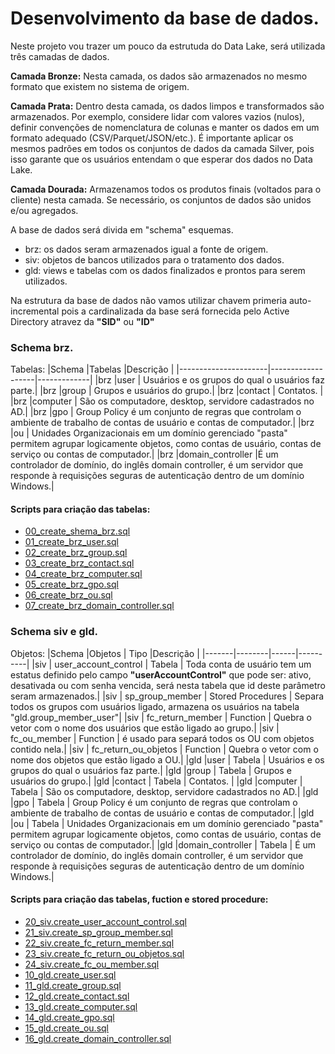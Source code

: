 # Desenvolvimento da base de dados.

Neste projeto vou trazer um pouco da estrutuda do Data Lake, será utilizada três camadas de dados.

<b>Camada Bronze:</b>  Nesta camada, os dados são armazenados no mesmo formato que existem no sistema de origem.

<b>Camada Prata:</b> Dentro desta camada, os dados limpos e transformados são armazenados. Por exemplo, considere lidar com valores vazios (nulos), definir convenções de nomenclatura de colunas e manter os dados em um formato adequado (CSV/Parquet/JSON/etc.). É importante aplicar os mesmos padrões em todos os conjuntos de dados da camada Silver, pois isso garante que os usuários entendam o que esperar dos dados no Data Lake.

<b>Camada Dourada:</b> Armazenamos todos os produtos finais (voltados para o cliente) nesta camada. Se necessário, os conjuntos de dados são unidos e/ou agregados.

A base de dados será divida em "schema" esquemas.

+ brz: os dados seram armazenados igual a fonte de origem.
+ siv: objetos de bancos utilizados para o tratamento dos dados.
+ gld: views e tabelas com os dados finalizados e prontos para serem utilizados.

Na estrutura da base de dados não vamos utilizar chavem primeria auto-incremental pois a cardinalizada da base será fornecida pelo Active Directory atravez da <b>"SID"</b> ou <b>"ID"</b>  

###  Schema brz.

Tabelas:
|Schema |Tabelas |Descrição |
|----------------------|-------------------|-------------|
|brz |user | Usuários e os grupos do qual o usuários faz parte.|
|brz |group | Grupos e usuários do grupo.|
|brz |contact | Contatos. |
|brz |computer | São os computadore, desktop, servidore cadastrados no AD.|
|brz |gpo | Group Policy é um conjunto de regras que controlam o ambiente de trabalho de contas de usuário e contas de    computador.|
|brz |ou | Unidades Organizacionais em um domínio gerenciado "pasta" permitem agrupar logicamente objetos, como contas de usuário, contas de serviço ou contas de computador.|
|brz |domain_controller |É um controlador de domínio, do inglês domain controller, é um servidor que responde à requisições seguras de autenticação dentro de um domínio Windows.|

#### Scripts para criação das tabelas:

- [00_create_shema_brz.sql](https://github.com/maxabelardo/DBActiveDirectory/blob/main/Base_de_dados/00_create_shema_brz.sql)
- [01_create_brz_user.sql](https://github.com/maxabelardo/DBActiveDirectory/blob/main/Base_de_dados/01_create_brz_user.sql)
- [02_create_brz_group.sql](https://github.com/maxabelardo/DBActiveDirectory/blob/main/Base_de_dados/02_create_brz_group.sql)
- [03_create_brz_contact.sql](https://github.com/maxabelardo/DBActiveDirectory/blob/main/Base_de_dados/03_create_brz_contact.sql)
- [04_create_brz_computer.sql](https://github.com/maxabelardo/DBActiveDirectory/blob/main/Base_de_dados/04_create_brz_computer.sql)
- [05_create_brz_gpo.sql](https://github.com/maxabelardo/DBActiveDirectory/blob/main/Base_de_dados/05_create_brz_gpo.sql)
- [06_create_brz_ou.sql](https://github.com/maxabelardo/DBActiveDirectory/blob/main/Base_de_dados/06_create_brz_ou.sql)
- [07_create_brz_domain_controller.sql](https://github.com/maxabelardo/DBActiveDirectory/tree/main/Base_de_dados)


###  Schema siv e gld.

Objetos:
|Schema |Objetos | Tipo |Descrição |
|-------|--------|------|----------|
|siv | user_account_control | Tabela | Toda conta de usuário tem um estatus definido pelo campo <b>"userAccountControl"</b> que pode ser: ativo, desativada ou com senha vencida, será nesta tabela que id deste parâmetro seram armazenados.|
|siv | sp_group_member  | Stored Procedures | Separa todos os grupos com usuários ligado, armazena os usuários na tabela "gld.group_member_user"|
|siv | fc_return_member | Function | Quebra o vetor com o nome dos usuários que estão ligado ao grupo.|
|siv | fc_ou_member  | Function | é usado para separá todos os OU com objetos contido nela.|
|siv | fc_return_ou_objetos | Function | Quebra o vetor com o nome dos objetos que estão ligado a OU.| 
|gld |user | Tabela |  Usuários e os grupos do qual o usuários faz parte.|
|gld |group | Tabela |  Grupos e usuários do grupo.|
|gld |contact | Tabela |  Contatos. |
|gld |computer | Tabela |  São os computadore, desktop, servidore cadastrados no AD.|
|gld |gpo | Tabela |  Group Policy é um conjunto de regras que controlam o ambiente de trabalho de contas de usuário e contas de    computador.|
|gld |ou | Tabela |  Unidades Organizacionais em um domínio gerenciado "pasta" permitem agrupar logicamente objetos, como contas de usuário, contas de serviço ou contas de computador.|
|gld |domain_controller | Tabela | É um controlador de domínio, do inglês domain controller, é um servidor que responde à requisições seguras de autenticação dentro de um domínio Windows.|


#### Scripts para criação das tabelas, fuction e stored procedure:

- [20_siv.create_user_account_control.sql]()
- [21_siv.create_sp_group_member.sql]()
- [22_siv.create_fc_return_member.sql]()
- [23_siv.create_fc_return_ou_objetos.sql]()
- [24_siv.create_fc_ou_member.sql]()
- [10_gld.create_user.sql]()
- [11_gld.create_group.sql]()
- [12_gld.create_contact.sql]()
- [13_gld.create_computer.sql]()
- [14_gld.create_gpo.sql]()
- [15_gld.create_ou.sql]()
- [16_gld.create_domain_controller.sql]()




